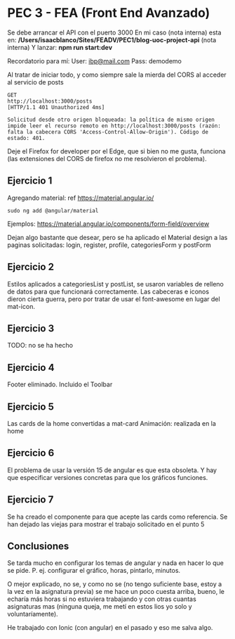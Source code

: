 # PEC 3 - FEA (Front End Avanzado)

Se debe arrancar el API con el puerto 3000
En mi caso (nota interna) esta en: **/Users/isaacblanco/Sites/FEADV/PEC1/blog-uoc-project-api** (nota interna)
Y lanzar: **npm run start:dev**

Recordatorio para mí:
User: ibp@mail.com
Pass: demodemo

Al tratar de iniciar todo, y como siempre sale la mierda del CORS al acceder al servicio de posts

```
GET
http://localhost:3000/posts
[HTTP/1.1 401 Unauthorized 4ms]

Solicitud desde otro origen bloqueada: la política de mismo origen impide leer el recurso remoto en http://localhost:3000/posts (razón: falta la cabecera CORS 'Access-Control-Allow-Origin'). Código de estado: 401.
```

Deje el Firefox for developer por el Edge, que si bien no me gusta, funciona (las extensiones del CORS de firefox no me resolvieron el problema).

## Ejercicio 1

Agregando material: ref https://material.angular.io/

```
sudo ng add @angular/material
```

Ejemplos: https://material.angular.io/components/form-field/overview

Dejan algo bastante que desear, pero se ha aplicado el Material design a las paginas solicitadas: login, register, profile, categoriesForm y postForm

## Ejercicio 2

Estilos aplicados a categoriesList y postList, se usaron variables de relleno de datos para que funcionará correctamente.
Las cabeceras e iconos dieron cierta guerra, pero por tratar de usar el font-awesome en lugar del mat-icon.

## Ejercicio 3

TODO: no se ha hecho

## Ejercicio 4

Footer eliminado. Incluido el Toolbar

## Ejercicio 5

Las cards de la home convertidas a mat-card
Animación: realizada en la home

## Ejercicio 6

El problema de usar la versión 15 de angular es que esta obsoleta.
Y hay que especificar versiones concretas para que los gráficos funciones.

## Ejercicio 7

Se ha creado el componente para que acepte las cards como referencia.
Se han dejado las viejas para mostrar el trabajo solicitado en el punto 5

## Conclusiones

Se tarda mucho en configurar los temas de angular y nada en hacer lo que se pide.
P. ej. configurar el gráfico, horas, pintarlo, minutos.

O mejor explicado, no se, y como no se (no tengo suficiente base, estoy a la vez en la asignatura previa) se me hace un poco cuesta arriba, bueno, le echaría más horas si no estuviera trabajando y con otras cuantas asignaturas mas (ninguna queja, me metí en estos lios yo solo y voluntaríamente).

He trabajado con Ionic (con angular) en el pasado y eso me salva algo.
